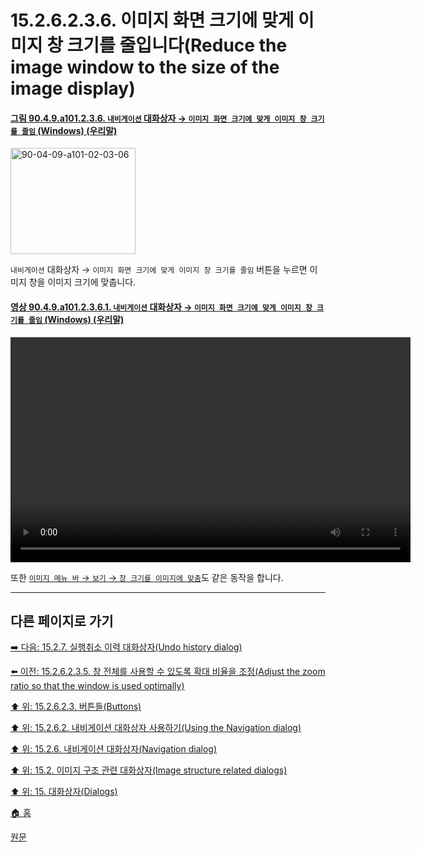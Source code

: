 # 15.2.6.2.3.6. 이미지 화면 크기에 맞게 이미지 창 크기를 줄입니다(Reduce the image window to the size of the image display)

<a id="90-04-09-a101-02-03-06"></a>

#### [그림 90.4.9.a101.2.3.6. `내비게이션` 대화상자 → `이미지 화면 크기에 맞게 이미지 창 크기를 줄임` (Windows) (우리말)](./90-04-0009-navigation.md#90-04-09-a101-02-03-06)
<img width="200" height="170" alt="90-04-09-a101-02-03-06" src="https://github.com/wonder13662/gimp/assets/15767104/590055e7-8881-4231-9110-64b628bf58b2" />

`내비게이션` 대화상자 → `이미지 화면 크기에 맞게 이미지 창 크기를 줄임` 버튼을 누르면 이미지 창을 이미지 크기에 맞춥니다.

<a id="90-04-09-a101-02-03-06-01"></a>

#### [영상 90.4.9.a101.2.3.6.1. `내비게이션` 대화상자 → `이미지 화면 크기에 맞게 이미지 창 크기를 줄임` (Windows) (우리말)](./90-04-0009-navigation.md#90-04-09-a101-02-03-06-01)
<video controls="controls" width="640" height="360" src="https://github.com/wonder13662/gimp/assets/15767104/bef97979-b781-45ed-bc9d-a85b6b9efa76"></video>

또한 [`이미지 메뉴 바` → `보기` → `창 크기를 이미지에 맞춤`](./16-05-08-shrink-wrap.md)도 같은 동작을 합니다.

***

## 다른 페이지로 가기

[➡️ 다음: 15.2.7. 실행취소 이력 대화상자(Undo history dialog)](./15-02-07-undo-history-dialog.md)

[⬅️ 이전: 15.2.6.2.3.5. 창 전체를 사용할 수 있도록 확대 비율을 조정(Adjust the zoom ratio so that the window is used optimally)](./15-02-06-02-03-05-zoom_optimal_window.md)

[⬆️ 위: 15.2.6.2.3. 버튼들(Buttons)](./15-02-06-02-03-00-buttons.md)

[⬆️ 위: 15.2.6.2. 내비게이션 대화상자 사용하기(Using the Navigation dialog)](./15-02-06-02-00-using_the_navigation_dialog.md)

[⬆️ 위: 15.2.6. 내비게이션 대화상자(Navigation dialog)](./15-02-06-00-navigation-dialog.md)

[⬆️ 위: 15.2. 이미지 구조 관련 대화상자(Image structure related dialogs)](./15-02-00-image-structure-related-dialogs.md)

[⬆️ 위: 15. 대화상자(Dialogs)](./15-00-dialogs.md)

[🏠 홈](./00-home.md)

[원문](https://docs.gimp.org/2.10/ko/gimp-navigation-dialog.html#idm18955)